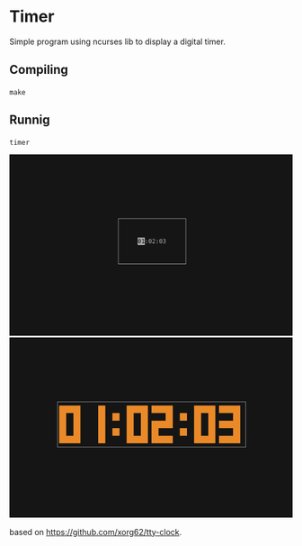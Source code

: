 # Timer

Simple program using ncurses lib to display a digital timer.

## Compiling
`make`

## Runnig
`timer`

![setting-the-timer](https://github.com/Tiago-Matinho/Show-Me-The-Timer/blob/main/screenshots/set_timer.png)
![timer](https://github.com/Tiago-Matinho/Show-Me-The-Timer/blob/main/screenshots/timer.png)

based on https://github.com/xorg62/tty-clock.

